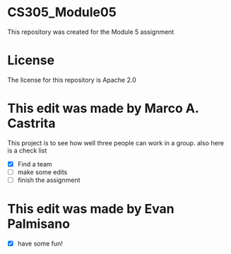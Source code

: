 # CS305_Module05
This repository was created for the Module 5 assignment

# License
The license for this repository is Apache 2.0

# This edit was made by Marco A. Castrita
This project is to see how well three people can work in a group.
also here is a check list
- [x] Find a team
- [ ] make some edits
- [ ] finish the assignment

# This edit was made by Evan Palmisano
- [x] have some fun!
